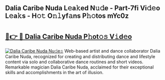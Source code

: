 ## Dalia Caribe Nuda L𝚎a𝚔ed N𝚞𝚍e - Part-7fi Vi𝚍𝚎o L𝚎a𝚔s - H𝚘𝚝 O𝚗𝚕yf𝚊ns P𝚑𝚘tos mYc0z

# <h2><a href="http://kf47kk6.oniu.top/?m=Dalia+Caribe+Nuda">🔗👉 🔴 Dalia Caribe Nuda P𝚑ot𝚘𝚜 V𝚒d𝚎o</a></h2>

[![Dalia Caribe Nuda Nu𝚍e𝚜](https://i.imgur.com/0qMVB7G.gif)](http://kf47kk6.oniu.top/?m=Dalia+Caribe+Nuda)
Web-based artist and dance collaborator Dalia Caribe Nuda, recognized for creating and distributing dance and lifestyle content via solo and collaborative dance routines and short videos. Remarkable magician Dalia Caribe Nuda, acclaimed for their exceptional skills and accomplishments in the art of illusion.  

